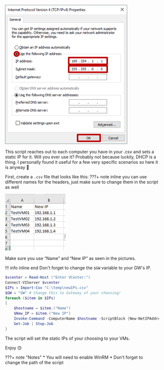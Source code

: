 ![](images/powershell/dhcp1.png)

This script reaches out to each computer you have in your .csv and sets a static IP for it. Will you ever use it? Probably not because luckily, DHCP is a thing.
I personally found it useful for a few very specific scenarios so here it is anyway 🙂

First, create a `.csv` file that looks like this:
???+ note inline
    you can use different names for the headers, just make sure to change them in the script as well

![](images/powershell/dhcp-excel.png)

Make sure you use “Name” and “New IP” as seen in the pictures.

!!! info inline end
        Don't forget to change the `$GW` variable to your GW's IP.
```powershell
$vcenter = Read-Host ("Enter VCenter:")
Connect-VIServer $vcenter
$IPs = Import-Csv "C:\temp\newIPs.csv"
$GW = "GW" # Change this to Gateway of your choosing!
foreach ($item in $IPs)
{
    $hostname = $item.("Name")
    $New_IP = $item.("New IP")
    Invoke-Command -ComputerName $hostname -ScriptBlock {New-NetIPAddress -IPAddress $using:New_IP -DefaultGateway $using:GW -PrefixLength 24 -InterfaceIndex (Get-NetAdapter).InterfaceIndex -AsJob}
    Get-Job | Stop-Job
}
```


The script will set the static IPs of your choosing to your VMs. 

Enjoy 😊

???+ note "Notes"
    * You will need to enable WinRM
    * Don't forget to change the path of the script